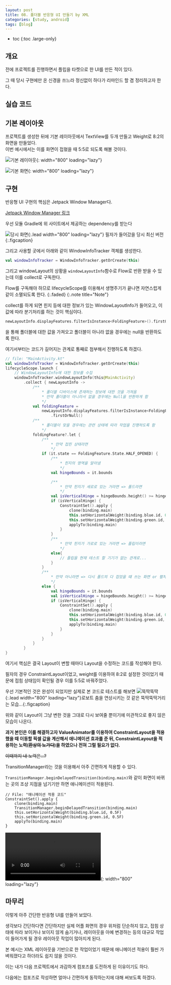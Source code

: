```yaml
---
layout: post
title: 08. 폴더블 반응형 UI 만들기 by XML
categories: [study, android]
tags: [blog]
---
```


- toc
{:toc .large-only}

## 개요

전에 프로젝트를 진행하면서 플립을 타켓으로 한 UI를 만든 적이 있다.

그 때 당시 구현에만 온 신경을 쓰느라 정신없이 하다가 리마인드 할 겸 정리하고자 한다.

## 실습 코드
<a href="https://github.com/HangeulMansae/FlexMode" title="GitHub" class="no-mark-external" target="_blank" style="width: 3rem; height: 4rem; font-size: 1.4rem; line-height: 3rem; border-bottom-width: 2px;
    border-bottom-style: solid; text-decoration: none; padding: 0 0 .5rem 0;"> 
    <span class="icon-github"></span>
</a>

## 기본 레이아웃

프로젝트를 생성한 뒤에 기본 레이아웃에서 TextView를 두개 만들고 Weight로 8:2의 화면을 만들었다.     
이번 예시에서는 이를 화면이 접혔을 때 5:5로 되도록 해볼 것이다.

![기본 레이아웃](/assets/img/study/android/폴더블%20반응형%20UI%20만들기%20by%20XML/기본%20레이아웃.jpg){: width="800" loading="lazy"}

![기본 화면](/assets/img/study/android/폴더블%20반응형%20UI%20만들기%20by%20XML/펼쳤을%20때%20기본%20화면.jpg){: width="800" loading="lazy"}

## 구현

반응형 UI 구현의 핵심은 Jetpack Window Manager다.

[Jetpack Window Manager 링크](https://developer.android.com/jetpack/androidx/releases/window?hl=ko#kts)

우선 모듈 Gradle에 위 사이트에서 제공하는 dependency를 받는다

![당시 화면](/assets/img/study/android/폴더블%20반응형%20UI%20만들기%20by%20XML/JetpackWindow사이트.jpg){:.lead width="800" loading="lazy"}
필자가 들어갔을 당시 최신 버전{:.figcaption}

그리고 사용할 곳에서 아래와 같이 WindowInfoTracker 객체를 생성한다.

~~~kotlin
val windowInfoTracker = WindowInfoTracker.getOrCreate(this)
~~~

그리고 windowLayout의 상황을 `windowLayoutInfo`함수로 Flow로 반환 받을 수 있는데 이를 collect로 구독한다.

Flow를 구독해야 하므로 lifecycleScope를 이용해서 생명주기가 끝나면 자연스럽게 같이 소멸되도록 한다.
{:.faded}
{:.note title="Note"}

collect를 하게 되면 힌지 등에 대한 정보가 있는 WindowLayoutInfo가 들어오고, 이 값에 따라 분기처리를 하는 것이 핵심이다.

~~~kotlin
newLayoutInfo.displayFeatures.filterIsInstance<FoldingFeature>().firstOrNull()
~~~
을 통해 폴더블에 대한 값을 가져오고 폴더블이 아니라 없을 경우에는 null을 반환하도록 한다.

여기서부터는 코드가 길어지는 관계로 통째로 첨부해서 진행하도록 하겠다.

~~~kotlin
// file: "MainActivity.kt"
val windowInfoTracker = WindowInfoTracker.getOrCreate(this)
lifecycleScope.launch {
    // WindowLayoutInfo에 대한 정보를 수집
    windowInfoTracker.windowLayoutInfo(this@MainActivity)
        .collect { newLayoutInfo ->
            /**
                * 폴더블 디바이스에 존재하는 정보에 대한 것을 가져옴
                * 만약 폴더블이 아니라서 없을 경우에는 Null을 반환하게 함
                */
            val foldingFeature =
                newLayoutInfo.displayFeatures.filterIsInstance<FoldingFeature>()
                    .firstOrNull()
            /**
                * 폴더블이 맞을 경우에는 관련 상태에 따라 작업을 진행하도록 함
                */
            foldingFeature?.let {
                /**
                    * 만약 접힌 상태라면
                    */
                if (it.state == FoldingFeature.State.HALF_OPENED) {
                    /**
                        * 힌지의 영역을 알아냄
                        */
                    val hingeBounds = it.bounds

                    /**
                        * 만약 힌지가 세로로 있는 거라면 => 폴드라면
                        */
                    val isVerticalHinge = hingeBounds.height() >= hingeBounds.width()
                    if (isVerticalHinge) {
                        ConstraintSet().apply {
                            clone(binding.main)
                            this.setHorizontalWeight(binding.blue.id, 0.5F)
                            this.setHorizontalWeight(binding.green.id, 0.5F)
                            applyTo(binding.main)
                        }
                    }
                    /**
                        * 만약 힌지가 가로로 있는 거라면 => 플립이라면
                        */
                    else{
                        // 플립을 현재 테스트 할 기기가 없는 관계로...
                    }
                }
                /**
                    * 만약 아니라면 => 다시 폴드의 다 접었을 떄 쓰는 화면 or 펼쳐진 상태라면 원래대로 복구
                    */
                else {
                    val hingeBounds = it.bounds
                    val isVerticalHinge = hingeBounds.height() >= hingeBounds.width()
                    if (isVerticalHinge) {
                        ConstraintSet().apply {
                            clone(binding.main)
                            this.setHorizontalWeight(binding.blue.id, 0.8F)
                            this.setHorizontalWeight(binding.green.id, 0.2F)
                            applyTo(binding.main)
                        }
                    }
                }
            }
        }
}
~~~

여기서 핵심은 결국 Layout이 변할 때마다 Layout을 수정하는 코드를 작성해야 한다.

필자의 경우 ConstraintLayout이었고, weight를 이용하여 8:2로 설정한 것이었기 때문에 접힘 상태임이 확인될 경우 이를 5:5로 바꿔주었다.

우선 기본적인 것은 완성이 되었지만 실제로 본 코드로 테스트를 해보면
![뚝딱뚝딱](/assets/img/study/android/폴더블%20반응형%20UI%20만들기%20by%20XML/1차%20완성.gif){:.lead width="800" loading="lazy"}로보트 춤을 연상시키는 것 같은 뚝딱뚝딱거리는 모습...{:.figcaption}

위와 같이 Layout이 그냥 변한 것을 그대로 다시 보여줄 뿐이기에 미관적으로 좋지 않은 모습이 나온다.

**과거 본인은 이를 해결하고자 ValueAnimator를 이용하여 ConstraintLayout을 적용했을 때 이동할 픽셀 값을 계산해서 애니메이션 효과를 준 뒤, ConstraintLayout을 적용하는 노력(~~환상의 노가다~~)을 하였으나 전혀 그럴 필요가 없다.**

~~이때까지 내 노력은...?~~

TransitionManager라는 것을 이용해서 아주 간편하게 적용할 수 있다.

`TransitionManager.beginDelayedTransition(binding.main)`와 같이 화면이 바뀌는 곳의 조상 지점을 넘기기만 하면 애니메이션이 적용된다.

~~~
// File: "애니메이션 적용 코드"
ConstraintSet().apply {
    clone(binding.main)
    TransitionManager.beginDelayedTransition(binding.main)
    this.setHorizontalWeight(binding.blue.id, 0.5F)
    this.setHorizontalWeight(binding.green.id, 0.5F)
    applyTo(binding.main)
}
~~~

![ㅠㅠ](/assets/img/study/android/폴더블%20반응형%20UI%20만들기%20by%20XML/2차%20완성.mp4){: width="800" loading="lazy"}

## 마무리
이렇게 아주 간단한 반응형 UI를 만들어 보았다.

생각보다 간단하다면 간단하지만 실제 어플 화면의 경우 위처럼 단순하지 않고, 접힘 상태에 따라 보이거나 보이지 않게 숨기거나, 레이아웃을 아예 변경하는 등의 대규모 작업이 들어가게 될 경우 레이아웃 작업이 많아지게 된다.

본 예시는 XML 레이아웃을 기반으로 한 작업이었기 때문에 애니메이션 적용이 훨씬 가벼워졌다고 하더라도 쉽지 않을 것이다.

이는 내가 다음 프로젝트에서 과감하게 컴포즈를 도전하게 된 이유이기도 하다.

다음에는 컴포즈로 작성하면 얼마나 간편하게 동작하는지에 대해 써보도록 하겠다.